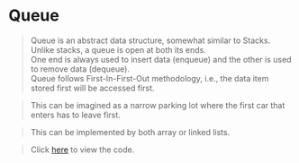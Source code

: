# Queue

> Queue is an abstract data structure, somewhat similar to Stacks.  
Unlike stacks, a queue is open at both its ends.  
One end is always used to insert data (enqueue) and the other is used to remove data (dequeue).  
Queue follows First-In-First-Out methodology, i.e., the data item stored first will be accessed first.

> This can be imagined as a narrow parking lot where the first car that enters has to leave first.

> This can be implemented by both array or linked lists.

>Click <a href="https://github.com/RishabhSri14/Cheatsheet/blob/main/DataStructures/Queue/code.c">here</a> to view the code. 